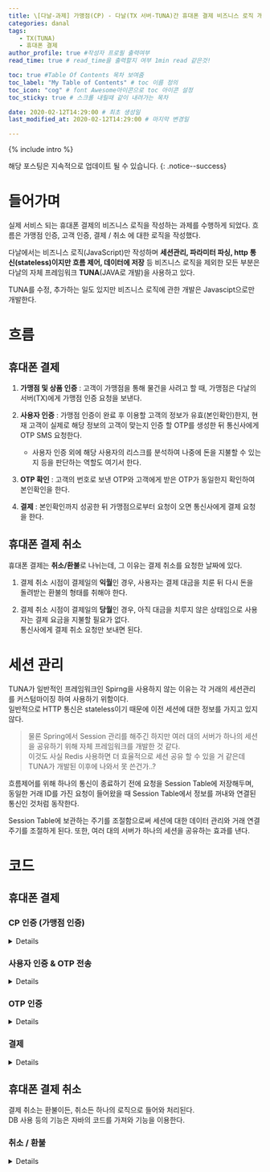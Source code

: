 ```yaml
---
title: \[다날-과제] 가맹점(CP) - 다날(TX 서버-TUNA)간 휴대폰 결제 비즈니스 로직 개발
categories: danal
tags:
   - TX(TUNA)
   - 휴대폰 결제
author_profile: true #작성자 프로필 출력여부
read_time: true # read_time을 출력할지 여부 1min read 같은것!

toc: true #Table Of Contents 목차 보여줌
toc_label: "My Table of Contents" # toc 이름 정의
toc_icon: "cog" # font Awesome아이콘으로 toc 아이콘 설정 
toc_sticky: true # 스크롤 내릴때 같이 내려가는 목차

date: 2020-02-12T14:29:00 # 최초 생성일
last_modified_at: 2020-02-12T14:29:00 # 마지막 변경일

---
```


<!-- intro -->
{% include intro %}

해당 포스팅은 지속적으로 업데이트 될 수 있습니다.
{: .notice--success}

# 들어가며
실제 서비스 되는 휴대폰 결제의 비즈니스 로직을 작성하는 과제를 수행하게 되었다. 흐름은 가맹점 인증, 고객 인증, 결제 / 취소 에 대한 로직을 작성했다.  

다날에서는 비즈니스 로직(JavaScript)만 작성하며 **세션관리, 파라미터 파싱, http 통신(stateless)이지만 흐름 제어,  데이터에 저장** 등 비즈니스 로직을 제외한 모든 부분은 다날의 자체 프레임워크 **TUNA**(JAVA로 개발)을 사용하고 있다.  

TUNA를 수정, 추가하는 일도 있지만 비즈니스 로직에 관한 개발은 Javascipt으로만 개발한다.  

# 흐름

## 휴대폰 결제

1. **가맹점 및 상품 인증** : 고객이 가맹점을 통해 물건을 사려고 할 때, 가맹점은 다날의 서버(TX)에게 가맹점 인증 요청을 보낸다.   

2. **사용자 인증** : 가맹점 인증이 완료 후 이용할 고객의 정보가 유효(본인확인)한지, 현재 고객이 실제로 해당 정보의 고객이 맞는지 인증 할 OTP를 생성한 뒤 통신사에게 OTP SMS 요청한다.  
	*  사용자 인증 외에 해당 사용자의 리스크를 분석하여 나중에 돈을 지불할 수 있는지 등을 판단하는 역할도 여기서 한다.  

3. **OTP 확인** : 고객의 번호로 보낸 OTP와 고객에게 받은 OTP가 동일한지 확인하여 본인확인을 한다. 

4. **결제** : 본인확인까지 성공한 뒤 가맹점으로부터 요청이 오면 통신사에게 결제 요청을 한다.  

## 휴대폰 결제 취소

휴대폰 결제는 **취소/환불**로 나뉘는데, 그 이유는 결제 취소를 요청한 날짜에 있다.  

1. 결제 취소 시점이 결제일의 **익월**인 경우, 사용자는 결제 대금을 치룬 뒤 다시 돈을 돌려받는 환불의 형태를 취해야 한다.  

2. 결제 취소 시점이 결제일의 **당월**인 경우, 아직 대금을 치루지 않은 상태임으로 사용자는 결제 요금을 지불할 필요가 없다.  
통신사에게 결제 취소 요청만 보내면 된다.  


# 세션 관리

TUNA가 일반적인 프레임워크인 Spirng을 사용하지 않는 이유는 각 거래의 세션관리를 커스텀마이징 하여 사용하기 위함이다.  
일반적으로 HTTP 통신은 stateless이기 때문에 이전 세션에 대한 정보를 가지고 있지 않다.  

> 물론 Spring에서 Session 관리를 해주긴 하지만 여러 대의 서버가 하나의 세션을 공유하기 위해 자체 프레임워크를 개발한 것 같다.  
> 이것도 사실 Redis 사용하면 더 효율적으로 세션 공유 할 수 있을 거 같은데 TUNA가 개발된 이후에 나와서 못 쓴건가..?  

흐름제어를 위해 하나의 통신이 종료하기 전에 요청을 Session Table에 저장해두며, 동일한 거래 ID를 가진 요청이 들어왔을 때 Session Table에서 정보를 꺼내와 연결된 통신인 것처럼  동작한다.  

Session Table에 보관하는 주기를 조절함으로써 세션에 대한 데이터 관리와 거래 연결 주기를 조절하게 된다. 또한, 여러 대의 서버가 하나의 세션을 공유하는 효과를 낸다.   

# 코드

## 휴대폰 결제

### CP 인증 (가맹점 인증)

<details>
<div markdown="1">

```  javascript
importScript(component/LOG.js);
importScript(component/AUTH.js);

(function() {

	/* 
	* reqMap : 요청으로 들어온 파라미터 정보를 담은 Map
	* sessionMap : 이전 세션의 정보를 가지고 있는 Map 
	* persistMap : 현재 요청에서 정보를 다음 요청에서 사용하기 위해
	* 저장하는 Map. 즉, persistMap에 저장하게 된 정보는 다음 로직에서 
	* sessionMap에서 사용 가능하다.  
	*/
	
	// 가맹점 정보
	var cp = {
		id: reqMap.get("CP_ID"),
		name: reqMap.get("CP_NAME"),
		pwd: reqMap.get("CP_PWD")
	};
	
	// 상품 정보
	var product = {
		id: reqMap.get("P_ID"),
		name: reqMap.get("P_NAME"),
		price: reqMap.get("P_PRICE")
	};

	// 가맹점 인증 (유효 여부 체크) 
	if(CP.isValid(cp.id, cp.pwd))
		setSuccess();
	else
		setFail();

	// 해당 프로토콜의 SASSION SAVE 가 1이므로 가맹점 인증의 결과에 상관없이 무조건 값들을 session에 저장
	persistMap.put("CP", cp);
	persistMap.put("PRODUCT", product);

	log.info("TID => " + tid);
	log.info("CP => " + cp);
	log.info("PRODUCT => " + product);

})();
```

</div>
</details>


### 사용자 인증 & OTP 전송

<details>
<div markdown="1">

``` javascript
importClass(packages.kr.co.danal.rnd.tuna.consts.FlowConstants);
importScript(components/LOG.js);
importScript(components/AUTH.js);
importScript(components/REQUEST.js);

(function (){

	/* 
	* reqMap : 요청으로 들어온 파라미터 정보를 담은 Map
	* sessionMap : 이전 세션의 정보를 가지고 있는 Map 
	* persistMap : 현재 요청에서 정보를 다음 요청에서 사용하기 위해
	* 저장하는 Map. 즉, persistMap에 저장하게 된 정보는 다음 로직에서 
	* sessionMap에서 사용 가능하다.  
	*/
	
	// 사용자 정보
    var user = {
        name: reqMap.get("name"),
        phone_number: reqMap.get("phone_number"),
        carrier: reqMap.get("carrier"),
        birth: reqMap.get("birth"),
        gender: reqMap.get("gender")
    }
    
    // 난수 생성
    // OTP_DIGIT : 6 -> 생성할 OTP 자리수
    var otp = createOTP(FlowConstants.JAVASCRIPT.OTP_DIGIT);
	
	// 1. 다날 리스크 매니저를 통해 USER 인증
	// 2. 통신사를 통해 USER 인증
	// 3. 통신사에게 OTP를 USER에게 SMS 보내기을 요청
	if(USER.isValidInRM(user) && USER.isValidInCarrier(user) && CARRIER.sendSMS(user, otp))
		setSuccess();
	else
		setFail();

	log.info("USER INFO => " + user);
	log.info("AUTH_OTP => " + otp);	
    
    // 모든 정보를 다음 로직에서 사용할 수 있도록 세션에 저장
    persistMap.putAll(sessionMap);
    persistMap.put("USER", user);
    persistMap.put("AUTH_OTP", otp);
        
}) ();
```

</div>
</details>


### OTP 인증

<details>
<div markdown="1">

``` javascript
importScript(components/LOG.js);
importScript(components/AUTH.js);

(function (){

	/* 
	* reqMap : 요청으로 들어온 파라미터 정보를 담은 Map
	* sessionMap : 이전 세션의 정보를 가지고 있는 Map 
	* persistMap : 현재 요청에서 정보를 다음 요청에서 사용하기 위해
	* 저장하는 Map. 즉, persistMap에 저장하게 된 정보는 다음 로직에서 
	* sessionMap에서 사용 가능하다.  
	*/
	
	if(OTP.check())
		setSuccess();
	else
		setFail();

	log.info("AUTH OTP : " + sessionMap.get("AUTH_OTP"));
	log.info("USER OTP : " + reqMap.get("OTP"));	
    
    // 다음 세션을 위해 정보 저장
    persistMap.putAll(sessionMap);
        
}) ();
```

</div>
</details>

### 결제

<details>
<div markdown="1">

``` javascript
importScript(components/LOG.js);
importScript(components/REQUEST.js);

(function (){

	/* 
	* reqMap : 요청으로 들어온 파라미터 정보를 담은 Map
	* sessionMap : 이전 세션의 정보를 가지고 있는 Map 
	* persistMap : 현재 요청에서 정보를 다음 요청에서 사용하기 위해
	* 저장하는 Map. 즉, persistMap에 저장하게 된 정보는 다음 로직에서 
	* sessionMap에서 사용 가능하다.  
	*/
	
	// 사용자 정보
    var user = sessionMap.get("USER");
    var product = sessionMap.get("PRODUCT");
    
    // 리스크 매니저가 허용한 사용자 한도 감소
	if(RM.deductLimit(user, product)){
		// 결제
		if(CARRIER.bill(user, product)){
			// 결제 성공 시만 DB에 저장
			persistMap.putAll(sessionMap);
			setSuccess();
		}else{
			// 한도 롤백                                                                                                                 
			RM.rollbackLimit(user, product);
			setFail();
		}
	}else{
		setFail();
	}
        
}) ();
```

</div>
</details>

## 휴대폰 결제 취소

결제 취소는 환불이든, 취소든 하나의 로직으로 들어와 처리된다.  
DB 사용 등의 기능은 자바의 코드를 가져와 기능을 이용한다.  

### 취소 / 환불

<details>
<div markdown="1">

``` javascript
importScript(components/LOG.js);
importScript(components/REQUEST.js);
importScript(components/DB.js);

(function (){

	/* 
	* reqMap : 요청으로 들어온 파라미터 정보를 담은 Map
	* sessionMap : 이전 세션의 정보를 가지고 있는 Map 
	* persistMap : 현재 요청에서 정보를 다음 요청에서 사용하기 위해
	* 저장하는 Map. 즉, persistMap에 저장하게 된 정보는 다음 로직에서 
	* sessionMap에서 사용 가능하다.  
	*/
	
	// 가져올 데이터
    var params = new HashMap();
    params.put("TID", reqMap.get("O_TID"));

	var bill = BILL.get(params);

	var todayMonth = Integer.parseInt(new Date().getMonth()) + 1;
	var billMonth = Integer.parseInt(String(bill.get("INDATE")).split("-")[1]);
	
    // 취소
	if(todayMonth == billMonth){
		// 통신사에게 취소 요청, RM 한도 롤백
		if(CARRIER.cancel(bill) && RM.rollbackLimit(bill)){
			// 결제 성공 시만 DB에 저장
			persistMap.put("O_TID", reqMap.get("O_TID"));
			persistMap.put("TID", reqMap.get("TID"));
			setSuccess();
		}else{
			setFail();
		}
	}else{
		// 통신사에게 환불 요청, RM 한도 롤백
		if(CARRIER.refund(bill) && RM.rollbackLimit(bill))
			setFail();
	}
        
}) ();
```


<!--stackedit_data:
eyJoaXN0b3J5IjpbLTEyNTI2OTUwOTJdfQ==
-->